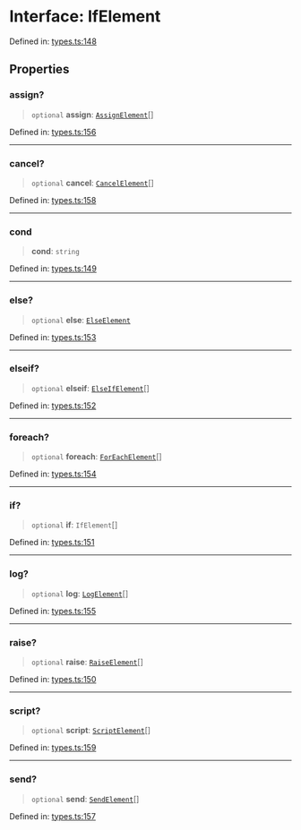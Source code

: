 # Interface: IfElement

Defined in: [types.ts:148](https://github.com/caweinshenker/sxcml-js/blob/957847bdc6405b8502a575517be9bde5a1c195dc/src/types.ts#L148)

## Properties

### assign?

> `optional` **assign**: [`AssignElement`](AssignElement.md)[]

Defined in: [types.ts:156](https://github.com/caweinshenker/sxcml-js/blob/957847bdc6405b8502a575517be9bde5a1c195dc/src/types.ts#L156)

***

### cancel?

> `optional` **cancel**: [`CancelElement`](CancelElement.md)[]

Defined in: [types.ts:158](https://github.com/caweinshenker/sxcml-js/blob/957847bdc6405b8502a575517be9bde5a1c195dc/src/types.ts#L158)

***

### cond

> **cond**: `string`

Defined in: [types.ts:149](https://github.com/caweinshenker/sxcml-js/blob/957847bdc6405b8502a575517be9bde5a1c195dc/src/types.ts#L149)

***

### else?

> `optional` **else**: [`ElseElement`](ElseElement.md)

Defined in: [types.ts:153](https://github.com/caweinshenker/sxcml-js/blob/957847bdc6405b8502a575517be9bde5a1c195dc/src/types.ts#L153)

***

### elseif?

> `optional` **elseif**: [`ElseIfElement`](ElseIfElement.md)[]

Defined in: [types.ts:152](https://github.com/caweinshenker/sxcml-js/blob/957847bdc6405b8502a575517be9bde5a1c195dc/src/types.ts#L152)

***

### foreach?

> `optional` **foreach**: [`ForEachElement`](ForEachElement.md)[]

Defined in: [types.ts:154](https://github.com/caweinshenker/sxcml-js/blob/957847bdc6405b8502a575517be9bde5a1c195dc/src/types.ts#L154)

***

### if?

> `optional` **if**: `IfElement`[]

Defined in: [types.ts:151](https://github.com/caweinshenker/sxcml-js/blob/957847bdc6405b8502a575517be9bde5a1c195dc/src/types.ts#L151)

***

### log?

> `optional` **log**: [`LogElement`](LogElement.md)[]

Defined in: [types.ts:155](https://github.com/caweinshenker/sxcml-js/blob/957847bdc6405b8502a575517be9bde5a1c195dc/src/types.ts#L155)

***

### raise?

> `optional` **raise**: [`RaiseElement`](RaiseElement.md)[]

Defined in: [types.ts:150](https://github.com/caweinshenker/sxcml-js/blob/957847bdc6405b8502a575517be9bde5a1c195dc/src/types.ts#L150)

***

### script?

> `optional` **script**: [`ScriptElement`](ScriptElement.md)[]

Defined in: [types.ts:159](https://github.com/caweinshenker/sxcml-js/blob/957847bdc6405b8502a575517be9bde5a1c195dc/src/types.ts#L159)

***

### send?

> `optional` **send**: [`SendElement`](SendElement.md)[]

Defined in: [types.ts:157](https://github.com/caweinshenker/sxcml-js/blob/957847bdc6405b8502a575517be9bde5a1c195dc/src/types.ts#L157)
